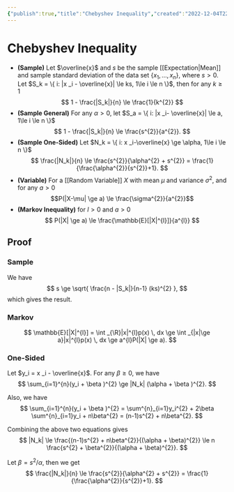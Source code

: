 ```yaml
---
{"publish":true,"title":"Chebyshev Inequality","created":"2022-12-04T22:31:54","modified":"2024-11-04T04:18:08","cssclasses":""}
---
```



# Chebyshev Inequality

- **(Sample)** Let $\overline{x}$ and $s$ be the sample [[Expectation\|Mean]] and sample standard deviation of the data set $\{ x_{1},\dots,x_n \}$, where $s > 0$. Let $S_k = \{ i: |x _i - \overline{x}| \le ks, 1\le i \le n \}$, then for any $k \ge 1$
    $$ 1 - \frac{|S_k|}{n} \le \frac{1}{k^{2}} $$
- **(Sample General)** For any $\alpha > 0$, let $S_a = \{ i: |x _i- \overline{x}| \le a, 1\le i \le n \}$
    $$ 1 - \frac{|S_k|}{n} \le \frac{s^{2}}{a^{2}}. $$
- **(Sample One-Sided)** Let $N_k = \{ i: x _i-\overline{x} \ge \alpha, 1\le i \le n \}$
    $$ \frac{|N_k|}{n} \le \frac{s^{2}}{\alpha^{2} + s^{2}} = \frac{1}{\frac{\alpha^{2}}{s^{2}}+1}. $$
- **(Variable)** For a [[Random Variable]] $X$ with mean $\mu$ and variance $\sigma^{2}$, and for any $a > 0$
    $$P(|X-\mu| \ge a) \le \frac{\sigma^{2}}{a^{2}}$$
- **(Markov Inequality)** for $l>0$ and $a > 0$
    $$ P(|X| \ge a) \le \frac{\mathbb{E}[|X|^{l}]}{a^{l}} $$

## Proof

### Sample

We have
$$
s \ge \sqrt{ \frac{n - |S_k|}{n-1} (ks)^{2} },
$$
which gives the result.

### Markov

$$
\mathbb{E}[|X|^{l}] = \int _{\R}|x|^{l}p(x) \, dx \ge \int _{|x|\ge a}|x|^{l}p(x) \, dx \ge a^{l}P(|X| \ge a).
$$

### One-Sided

Let $y_i = x _i - \overline{x}$. For any $\beta  \ge 0$, we have
$$
\sum_{i=1}^{n}(y_i + \beta )^{2}  \ge |N_k| (\alpha + \beta )^{2}.
$$

Also, we have
$$
\sum_{i=1}^{n}(y_i + \beta )^{2} = \sum^{n}_{i=1}y_i^{2} + 2\beta \sum^{n}_{i=1}y_i + n\beta^{2} = (n-1)s^{2} + n\beta^{2}.
$$

Combining the above two equations gives
$$
|N_k| \le \frac{(n-1)s^{2} + n\beta^{2}}{(\alpha + \beta)^{2}} \le n \frac{s^{2} + \beta^{2}}{(\alpha + \beta)^{2}}.
$$

Let $\beta = s^{2} /\alpha$, then we get
$$
\frac{|N_k|}{n} \le \frac{s^{2}}{\alpha^{2} + s^{2}} = \frac{1}{\frac{\alpha^{2}}{s^{2}}+1}.
$$
